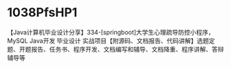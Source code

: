 # 1038PfsHP1
【Java计算机毕业设计分享】334-[springboot]大学生心理疏导防控小程序，MySQL Java开发 毕业设计 实战项目【附源码、文档报告、代码讲解】选题定题、开题报告、任务书、程序开发、文档编写和辅导、文档降重、程序讲解、答辩辅导等
